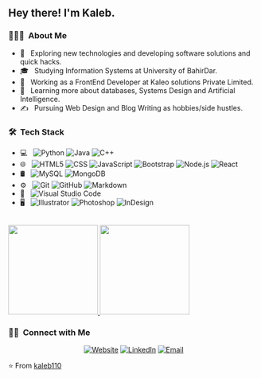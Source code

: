 <h2> Hey there! I'm Kaleb.</h2>

<h3> 👨🏻‍💻 &nbsp;About Me </h3>

- 🤔 &nbsp; Exploring new technologies and developing software solutions and quick hacks.
- 🎓 &nbsp; Studying Information Systems at University of BahirDar.
- 💼 &nbsp; Working as a FrontEnd Developer at Kaleo solutions Private Limited.
- 🌱 &nbsp; Learning more about databases, Systems Design and Artificial Intelligence.
- ✍️ &nbsp; Pursuing Web Design and Blog Writing as hobbies/side hustles.

<h3> 🛠 &nbsp;Tech Stack</h3>

- 💻 &nbsp;
  ![Python](https://img.shields.io/badge/-Python-333333?style=flat&logo=python)
  ![Java](https://img.shields.io/badge/-Java-333333?style=flat&logo=Java&logoColor=007396)
  ![C++](https://img.shields.io/badge/-C++-333333?style=flat&logo=C%2B%2B&logoColor=00599C)
- 🌐 &nbsp;
  ![HTML5](https://img.shields.io/badge/-HTML5-333333?style=flat&logo=HTML5)
  ![CSS](https://img.shields.io/badge/-CSS-333333?style=flat&logo=CSS3&logoColor=1572B6)
  ![JavaScript](https://img.shields.io/badge/-JavaScript-333333?style=flat&logo=javascript)
  ![Bootstrap](https://img.shields.io/badge/-Bootstrap-333333?style=flat&logo=bootstrap&logoColor=563D7C)
  ![Node.js](https://img.shields.io/badge/-Node.js-333333?style=flat&logo=node.js)
  ![React](https://img.shields.io/badge/-React-333333?style=flat&logo=react)
- 🛢 &nbsp;
  ![MySQL](https://img.shields.io/badge/-MySQL-333333?style=flat&logo=mysql)
  ![MongoDB](https://img.shields.io/badge/-MongoDB-333333?style=flat&logo=mongodb)
- ⚙️ &nbsp;
  ![Git](https://img.shields.io/badge/-Git-333333?style=flat&logo=git)
  ![GitHub](https://img.shields.io/badge/-GitHub-333333?style=flat&logo=github)
  ![Markdown](https://img.shields.io/badge/-Markdown-333333?style=flat&logo=markdown)
- 🔧 &nbsp;
  ![Visual Studio Code](https://img.shields.io/badge/-Visual%20Studio%20Code-333333?style=flat&logo=visual-studio-code&logoColor=007ACC)
- 🖥 &nbsp;
  ![Illustrator](https://img.shields.io/badge/-Illustrator-333333?style=flat&logo=adobe-illustrator)
  ![Photoshop](https://img.shields.io/badge/-Photoshop-333333?style=flat&logo=adobe-photoshop)
  ![InDesign](https://img.shields.io/badge/-InDesign-333333?style=flat&logo=adobe-indesign)

<br/>

<a href="https://github.com/kaleb110">
  <img height="180em" src="https://github-readme-stats.vercel.app/api?username=kaleb110&theme=buefy&show_icons=true" />
  <img height="180em" src="https://github-readme-stats.vercel.app/api/top-langs/?username=kaleb110&theme=buefy&layout=compact" />
</a>

<br/>

<h3> 🤝🏻 &nbsp;Connect with Me </h3>

<p align="center">
<a href="https://kaleo-portfolio.netlify.app/"><img alt="Website" src="https://img.shields.io/badge/Website-www.kaleo.com-blue?style=flat-square&logo=google%20chrome&logoColor=blue"></a>
<a href="https://www.linkedin.com/in/kalebtsegaye1/"><img alt="LinkedIn" src="https://img.shields.io/badge/LinkedIn-kaleb%20tsegaye-blue?style=flat-square&logo=linkedin"></a>
<a href="mailto:kalebo2023@gmail.com"><img alt="Email" src="https://img.shields.io/badge/Email-kalebo2023%40gmail.com-blue?style=flat-square&logo=gmail&logoColor=red"></a>
</p>

⭐️ From [kaleb110](https://github.com/kaleb110)
